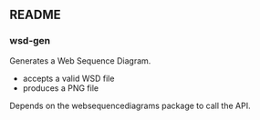 ## README

### wsd-gen

Generates a Web Sequence Diagram. 

 * accepts a valid WSD file 
 * produces a PNG file

Depends on the websequencediagrams package to call the API.

